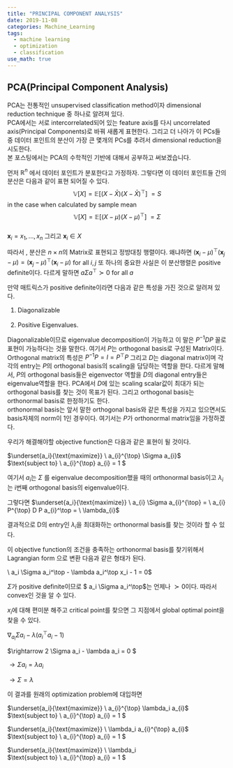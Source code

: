 ```yaml
---
title: "PRINCIPAL COMPONENT ANALYSIS"
date: 2019-11-08
categories: Machine_Learning
tags:
  - machine learning
  - optimization
  - classification
use_math: true
---
```


## PCA(Principal Component Analysis)

PCA는 전통적인 unsupervised classification method이자 dimensional reduction technique 중 하나로 알려져 있다.<br>
PCA에서는 서로 intercorrelated되어 있는 feature axis를 다시 uncorrelated axis(Principal Components)로 바꿔 새롭게 표현한다.
그리고 더 나아가 이 PCs들 중 데이터 포인트의 분산이 가장 큰 몇개의 PCs를 추려서 dimensional reduction을 시도한다.<br>
본 포스팅에서는 PCA의 수학적인 기반에 대해서 공부하고 써보겠습니다.<br>

먼저 $\mathbb{R}^n$ 에서 데이터 포인트가 분포한다고 가정하자. 그렇다면 이 데이터 포인트들 간의 분산은 다음과 같이 표현 되어질 수 있다.<br>
$$\mathbb{V}[X] = \mathbb{E}[(X-\bar{X})(X-\bar{X})^\top]\ = S$$ in the case when calculated by sample mean<br>
$$\mathbb{V}[X] = \mathbb{E}[(X-\mu)(X-\mu)^\top]\ = \Sigma$$<br>
$\textbf{x}_i = {x_1,...,x_n}$ 그리고 $\textbf{x}_i \in X$

따라서 , 분산은 $n \times n$의 Matrix로 표현되고 정방대칭 행렬이다. 왜냐하면 $(\textbf{x}_i-\mu)^\top (\textbf{x}_j-\mu) = (\textbf{x}_j-\mu)^\top (\textbf{x}_i-\mu)$ for all $i,j$
또 하나의 중요한 사실은 이 분산행렬은 positive definite이다. 다르게 말하면 $a\Sigma a^\top \succ 0$ for all $a$

만약 매트릭스가 positive definite이라면 다음과 같은 특성을 가진 것으로 알려져 있다. <br>
1. Diagonalizable<br><br>
2. Positive Eigenvalues.<br>

Diagonalizable이므로 eigenvalue decomposition이 가능하고 이 말은 $P^{-1}DP$ 꼴로 표현이 가능하다는 것을 말한다. 여기서 $P$는 orthogonal basis로 구성된 Matrix이다.<br>
Orthogonal matrix의 특성은 $P^{-1}P = I = P^{\top}P$ 그리고 $D$는 diagonal matrix이며 각각의 entry는 $P$의 orthogonal basis의 scaling을 담당하는 역할을 한다. 다르게 말해서, $P$의 orthogonal basis들은 eigenvector 역할을 $D$의 diagonal entry들은 eigenvalue역할을 한다. PCA에서 $D$에 있는 scaling scalar값이 최대가 되는 orthogonal basis를 찾는 것이 목표가 된다. 그리고 orthogonal basis는 orthonormal basis로 한정하기도 한다.<br> orthonormal basis는 앞서 말한 orthogonal basis와 같은 특성을 가지고 있으면서도 basis자체의 norm이 1인 경우이다. 여기서는 $P$가 orthonormal matrix임을 가정하겠다.<br>

우리가 해결해야할 objective function은 다음과 같은 표현이 될 것이다.<br>

$\underset{a_i}{\text{maximize}} \  a_{i}^{\top} \Sigma a_{i}$<br>
$\text{subject to} \  a_{i}^{\top} a_{i} = 1 $

여기서  $a_{i}$는 $\Sigma$ 를 eigenvalue decomposition했을 때의 orthonormal basis이고 $\lambda_i$는 i번째 orthogonal basis의 eigenvalue이다.<br>

그렇다면 $\underset{a_i}{\text{maximize}} \ a_{i} \Sigma a_{i}^{\top} =  \ a_{i} P^{\top} D P a_{i}^\top = \  \lambda_{i}$<br>

결과적으로 D의 entry인 $\lambda_i$을 최대화하는 orthonormal basis를 찾는 것이라 할 수 있다.

이 objective function의 조건을 충족하는 orthonormal basis를 찾기위해서 Lagrangian form 으로 변환 다음과 같은 형태가 된다.

\ a_i \Sigma a_i^\top - \lambda a_i^\top x_i - 1 = 0$

$\Sigma$가 positive definite이므로 $ a_i \Sigma a_i^\top$는 언제나 $\succ 0$이다. 따라서 convex인 것을 알 수 있다.<br>

$x_i$에 대해 편미분 해주고 critical point를 찾으면 그 지점에서  global optimal point을 찾을 수 있다.

$\nabla_{a_i} \Sigma a_i - \lambda(a_i^\top a_i - 1)$<br>

$\rightarrow 2 \Sigma a_i - \lambda a_i = 0 $

$\rightarrow \Sigma a_i = \lambda a_i$

$\rightarrow \Sigma = \lambda$

이 결과를 원래의 optimization problem에 대입하면

$\underset{a_i}{\text{maximize}} \  a_{i}^{\top} \lambda_i a_{i}$<br>
$\text{subject to} \  a_{i}^{\top} a_{i} = 1 $

$\underset{a_i}{\text{maximize}} \  \lambda_i a_{i}^{\top} a_{i}$<br>
$\text{subject to} \  a_{i}^{\top} a_{i} = 1 $

$\underset{a_i}{\text{maximize}} \  \lambda_i <br>
$\text{subject to} \  a_{i}^{\top} a_{i} = 1 $
